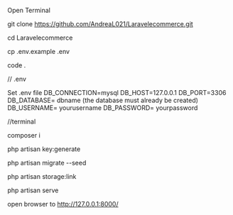 Open Terminal

git clone https://github.com/AndreaL021/Laravelecommerce.git

cd Laravelecommerce

cp .env.example .env

code .

// .env

Set .env file   DB_CONNECTION=mysql
                DB_HOST=127.0.0.1
                DB_PORT=3306
                DB_DATABASE= dbname (the database must already be created)
                DB_USERNAME= yourusername
                DB_PASSWORD= yourpassword

//terminal

composer i

php artisan key:generate

php artisan migrate --seed

php artisan storage:link

php artisan serve

open browser to http://127.0.0.1:8000/